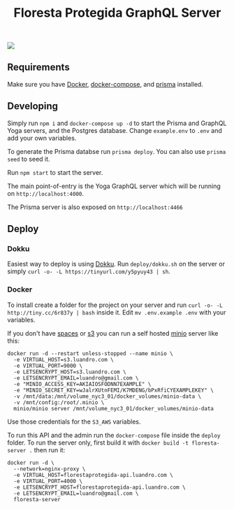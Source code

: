 <h1 align="center"><strong>Floresta Protegida GraphQL Server</strong></h1>

<br />

![](https://imgur.com/lIi4YrZ.png)



## Requirements

Make sure you have [Docker](https://docs.docker.com/install/), [docker-compose](https://docs.docker.com/compose/install/), and [prisma](https://www.prisma.io/docs/prisma-cli-and-configuration/using-the-prisma-cli-alx4/) installed.

## Developing

Simply run `npm i` and `docker-compose up -d` to start the Prisma and GraphQL Yoga servers, and the Postgres database. Change `example.env` to `.env` and add your own variables.

To generate the Prisma databse run `prisma deploy`. You can also use `prisma seed` to seed it.

Run `npm start` to start the server.

The main point-of-entry is the Yoga GraphQL server which will be running on `http://localhost:4000`.

The Prisma server is also exposed on `http://localhost:4466`

## Deploy

### Dokku

Easiest way to deploy is using [Dokku](https://github.com/dokku/dokku). Run `deploy/dokku.sh` on the server or simply `curl -o- -L https://tinyurl.com/y5pyuy43 | sh`.

### Docker

To install create a folder for the project on your server and run `curl -o- -L http://tiny.cc/6r837y | bash` inside it. Edit `mv .env.example .env` with your variables.

If you don't have [spaces](https://www.digitalocean.com/docs/spaces/) or [s3](https://aws.amazon.com/s3/) you can run a self hosted [minio](https://min.io/) server like this:
```
docker run -d --restart unless-stopped --name minio \
  -e VIRTUAL_HOST=s3.luandro.com \
  -e VIRTUAL_PORT=9000 \
  -e LETSENCRYPT_HOST=s3.luandro.com \
  -e LETSENCRYPT_EMAIL=luandro@gmail.com \
  -e "MINIO_ACCESS_KEY=AKIAIOSFODNN7EXAMPLE" \
  -e "MINIO_SECRET_KEY=wJalrXUtnFEMI/K7MDENG/bPxRfiCYEXAMPLEKEY" \
  -v /mnt/data:/mnt/volume_nyc3_01/docker_volumes/minio-data \
  -v /mnt/config:/root/.minio \
  minio/minio server /mnt/volume_nyc3_01/docker_volumes/minio-data
```

Use those credentials for the `S3_AWS` variables.

To run this API and the admin run the `docker-compose` file inside the `deploy` folder. To run the server only, first build it with `docker build -t floresta-server .` then run it:
```
docker run -d \
  --network=nginx-proxy \
  -e VIRTUAL_HOST=florestaprotegida-api.luandro.com \
  -e VIRTUAL_PORT=4000 \
  -e LETSENCRYPT_HOST=florestaprotegida-api.luandro.com \
  -e LETSENCRYPT_EMAIL=luandro@gmail.com \
  floresta-server
```